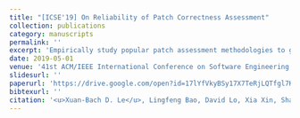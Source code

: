 ```yaml
---
title: "[ICSE'19] On Reliability of Patch Correctness Assessment"
collection: publications
category: manuscripts
permalink: ''
excerpt: 'Empirically study popular patch assessment methodologies to guide evaluations of program repair techniques.'
date: 2019-05-01
venue: '41st ACM/IEEE International Conference on Software Engineering (ICSE), Research Track'
slidesurl: ''
paperurl: 'https://drive.google.com/open?id=17lYfVkyBSy17X7TeRjLQTfgl7K0gVrkd'
bibtexurl: ''
citation: '<u>Xuan-Bach D. Le</u>, Lingfeng Bao, David Lo, Xia Xin, Shanping Li, and Corina Pasareanu'
---
```

